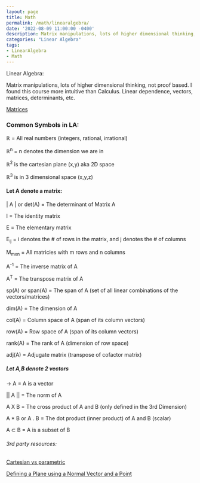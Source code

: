 ```yaml
---
layout: page
title: Math 
permalink: /math/linearalgebra/
date: '2022-08-09 11:00:00 -0400'
description: Matrix manipulations, lots of higher dimensional thinking, not proof based. I found this course more intuitive than Calculus. Linear dependence, vectors, matrices, determinants, etc. 
categories: "Linear Algebra"
tags:
- LinearAlgebra
- Math
---
```


Linear Algebra:

Matrix manipulations, lots of higher dimensional thinking, not proof based. I found this course more intuitive than Calculus. Linear dependence, vectors, matrices, determinants, etc. 


[Matrices](https://github.com/avipars/CS-Resources/blob/main/math/linearalgebra/Matrices.xlsx)


### Common Symbols in LA:

ℝ = All real numbers (integers, rational, irrational)

ℝ<sup>n</sup> = n denotes the dimension we are in

ℝ<sup>2</sup> is the cartesian plane (x,y) aka 2D space 

ℝ<sup>3</sup> is in 3 dimensional space (x,y,z) 


#### Let A denote a matrix: 

\| A \|   or det(A) = The determinant of Matrix A 

I = The identity matrix 

E = The elementary matrix

E<sub>ij</sub> = i denotes the # of rows in the matrix, and j denotes the # of columns

M<sub>mxn</sub> = All matricies with m rows and n columns

A<sup>-1</sup> = The inverse matrix of A

A<sup>T</sup> = The transpose matrix of A

sp(A) or span(A) = The span of A (set of all linear combinations of the vectors/matrices)

dim(A) = The dimension of A

col(A) = Column space of A (span of its column vectors)

row(A) = Row space of A (span of its column vectors)

rank(A) = The rank of A (dimension of row space)

adj(A) = Adjugate matrix (transpose of cofactor matrix)

##### Let A,B denote 2 vectors

→
A =  A is a vector

\|\| A \|\|  = The norm of A 

A X B  = The cross product of A and B (only defined in the 3rd Dimension)

A * B or A . B = The dot product (inner product) of A and B (scalar)

A ⊂ B  = A is a subset of B 


###### 3rd party resources:

[Cartesian vs parametric](https://www.mathwizurd.com/calc/2016/8/22/define-a-line-using-vectors)

[Defining a Plane using a Normal Vector and a Point](https://www.mathwizurd.com/calc/2016/8/23/defining-planes)